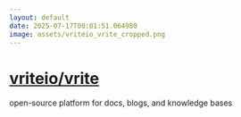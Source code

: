 ```yaml
---
layout: default
date: 2025-07-17T00:01:51.064980
image: assets/vriteio_vrite_cropped.png
---
```


# [vriteio/vrite](https://github.com/vriteio/vrite)

open-source platform for docs, blogs, and knowledge bases
